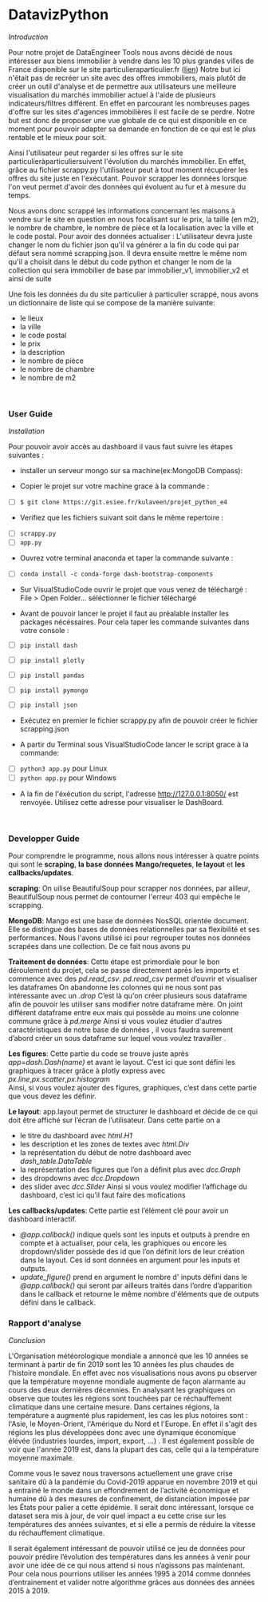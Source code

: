 # DatavizPython

*Introduction* 

Pour notre projet de DataEngineer Tools nous avons décidé de nous intéresser aux biens immobilier à vendre dans les 10 plus grandes villes de France disponible sur le site particulieraparticulier.fr ([lien](https://www.pap.fr/annonce/vente-maisons-paris-75-g439)) 
Notre but ici n'était pas de recréer un site avec des offres immobiliers, mais plutôt de créer un outil d'analyse et de permettre aux utilisateurs une meilleure visualisation du marchés immobilier actuel à l'aide de plusieurs indicateurs/filtres différent.
En effet en parcourant les nombreuses pages d'offre sur les sites d'agences immobilières il est facile de se perdre. Notre but est donc de proposer une vue globale de ce qui est disponible en ce moment pour pouvoir adapter sa demande en fonction de ce qui est le plus rentable et le mieux pour soit.

Ainsi l'utilisateur peut regarder si les offres sur le site particulieràparticuliersuivent l'évolution du marchés immobilier. En effet, grâce au fichier scrappy.py l'utilisateur peut à tout moment récupérer les offres du site juste en l'exécutant.
Pouvoir scrapper les données lorsque l'on veut permet d'avoir des données qui évoluent au fur et à mesure du temps.

Nous avons donc scrappé les informations concernant les maisons à vendre sur le site en question en nous focalisant sur le prix, la taille (en m2), le nombre de chambre, le nombre de pièce et la localisation avec la ville et le code postal.
Pour avoir des données actualiser :
L'utilisateur devra juste changer le nom du fichier json qu'il va générer a la fin du code qui par défaut sera nommé scrapping.json.
Il devra ensuite mettre le même nom qu'il a choisit dans le début du code python et changer le nom de la collection qui sera immobilier de base par immobilier_v1, immobilier_v2 et ainsi de suite

Une fois les données du du site particulier à particulier scrappé, nous avons un dictionnaire de liste qui se compose de la manière suivante:
-    le lieux
-    la ville
-    le code postal
-    le prix
-    la description
-    le nombre de pièce
-    le nombre de chambre
-    le nombre de m2

<br>


### User Guide

*Installation*

Pour pouvoir avoir accès au dashboard il vaus faut suivre les étapes suivantes : 

*  installer un serveur mongo sur sa machine(ex:MongoDB Compass):

*  Copier le projet sur votre machine grace à la commande :

* [ ]  `$ git clone https://git.esiee.fr/kulaveen/projet_python_e4`

* Verifiez que les fichiers suivant soit dans le même repertoire : 

* [ ]  `scrappy.py`
* [ ]  `app.py`

* Ouvrez votre terminal anaconda et taper la commande suivante : 

* [ ]  `conda install -c conda-forge dash-bootstrap-components`

*  Sur VisualStudioCode ouvrir le projet que vous venez de téléchargé : File > Open Folder... séléctionner le fichier téléchargé

* Avant de pouvoir lancer le projet il faut au préalable installer les packages nécéssaires. Pour cela taper les commande suivantes dans votre console : 

* [ ]  `pip install dash`

* [ ]   `pip install plotly`

* [ ]  `pip install pandas`

* [ ]  `pip install pymongo`

* [ ]  `pip install json`

* Exécutez en premier le fichier scrappy.py afin de pouvoir créer le fichier scrapping.json


* A partir du Terminal sous VisualStudioCode lancer le script grace à la commande:

* [ ] `python3 app.py` pour Linux
* [ ] `python app.py`  pour Windows

* A la fin de l'éxécution du script, l'adresse http://127.0.0.1:8050/ est renvoyée. Utilisez cette adresse pour visualiser le DashBoard.


<br>


### Developper Guide

Pour comprendre le programme, nous allons nous intéresser à quatre points qui sont le **scraping**, **la base données Mango/requetes**, **le layout** et **les callbacks/updates**.

**scraping**: 
On uilise BeautifulSoup pour scrapper nos données, par ailleur, BeautifulSoup nous permet de contourner l'erreur 403 qui empêche le scrapping.


**MongoDB**: 
Mango est une base de données NosSQL orientée document. Elle se distingue des bases de données relationnelles par sa flexibilité et ses performances.
Nous l'avons utilisé ici pour regrouper toutes nos données scrapées dans une collection. De ce fait nous avons pu 

**Traitement de données**:
Cette étape est primordiale pour le bon déroulement du projet, cela se passe directement après les imports et commence avec des *pd.read_csv*.
*pd.read_csv* permet d’ouvrir et visualiser les dataframes
On abandonne les colonnes qui ne nous sont pas intéressante avec un *.drop*
C’est là qu'on créer plusieurs sous dataframe afin de pouvoir les utiliser sans modifier notre dataframe mère.
On joint différent dataframe entre eux mais qui possède au moins une colonne commune grâce à *pd.merge*
Ainsi si vous voulez étudier d'autres caractéristiques de notre base de données , il vous faudra surement d’abord créer un sous dataframe sur lequel vous voulez travailler .

**Les figures**:
Cette partie du code se trouve juste après *app=dash.Dash(_name_)*  et avant le layout. C’est ici que sont défini les graphiques à tracer grâce à plotly express avec *px.line*,*px.scatter*,*px.histogram*   
Ainsi, si vous voulez ajouter des figures, graphiques, c’est dans cette partie que vous devez les définir.

**Le layout**:
app.layout permet de structurer le dashboard et décide de ce qui doit être affiché sur l’écran de l’utilisateur.
Dans cette partie on a 
- le titre du dashboard avec *html.H1*
- les description et les zones de textes avec *html.Div*
- la représentation du début de notre dashboard avec *dash_table.DataTable*
- la représentation des figures que l’on a définit plus avec *dcc.Graph*
- des dropdowns avec *dcc.Dropdow*n
- des slider avec *dcc.Slider*
Ainsi si vous voulez modifier l’affichage du dashboard, c’est ici qu’il faut faire des mofications

**Les callbacks/updates**:
Cette partie est l’élément clé pour avoir un dashboard interactif.
- *@app.callback()* indique quels sont les inputs et outputs à prendre en compte et à actualiser, pour cela, les graphiques ou encore les dropdown/slider possède des id que l’on définit lors de leur création dans le layout. Ces id sont données en argument pour les inputs et outputs.
- *update_figure()* prend en argument le nombre d' inputs défini dans le *@app.callback()* qui seront par ailleurs traités dans l’ordre d’apparition dans le callback et retourne le même nombre d'éléments que de outputs défini dans le callback.

### Rapport d'analyse

*Conclusion*


L'Organisation météorologique mondiale a annoncé que les 10 années se terminant à partir de fin 2019 sont les 10 années les plus chaudes de l'histoire mondiale.
En effet avec nos visualisations nous avons pu observer que la température moyenne mondiale augmente de façon alarmante au cours des deux dernières décennies. 
En analysant les graphiques on observe que toutes les régions sont touchées par ce réchauffement climatique dans une certaine mesure. Dans certaines régions, la température a augmenté plus rapidement, les cas les plus notoires sont : l'Asie, le Moyen-Orient, l'Amérique du Nord et l'Europe. En effet il s'agit des régions les plus développées donc avec une dynamique économique élévée (industries lourdes, import, export, ...) .
Il est également possible de voir que l'année 2019 est, dans la plupart des cas, celle qui a la température moyenne maximale.

Comme vous le savez nous traversons actuellement une grave crise sanitaire dû à la pandémie du Covid-2019 apparue en novembre 2019 et qui a entrainé le monde dans un effondrement de l’activité économique et humaine dû à des mesures de confinement, de distanciation imposée par les États pour palier a cette épidémie. 
Il serait donc intéressant, lorsque ce dataset sera mis à jour, de voir quel impact a eu cette crise sur les températures des années suivantes, et si elle a permis de réduire la vitesse du réchauffement climatique. 

Il serait également intéressant de pouvoir utilisé ce jeu de données pour pouvoir prédire l’évolution des températures dans les années à venir pour avoir une idée de ce qui nous attend si nous n’agissons pas maintenant. 
Pour cela nous pourrions utiliser les années 1995 à 2014 comme données d’entrainement et valider notre algorithme grâces aus données des années 2015 à 2019. 

